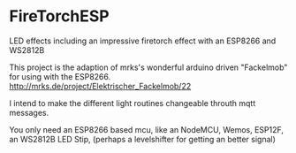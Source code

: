 # FireTorchESP
LED effects including an impressive firetorch effect with an ESP8266 and WS2812B



This project is the adaption of mrks's wonderful arduino driven "Fackelmob" for using with the ESP8266. http://mrks.de/project/Elektrischer_Fackelmob/22

I intend to make the different light routines changeable throuth mqtt messages.

You only need an ESP8266 based mcu, like an NodeMCU, Wemos, ESP12F, an WS2812B LED Stip, (perhaps a levelshifter for getting an better signal)

